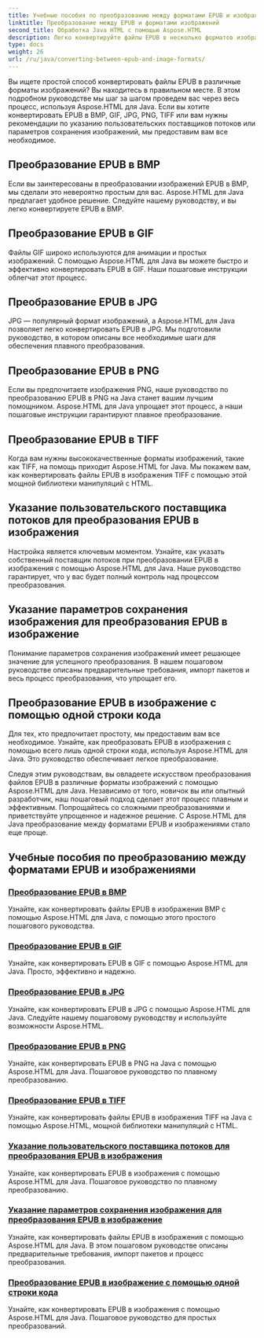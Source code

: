 ```yaml
---
title: Учебные пособия по преобразованию между форматами EPUB и изображениями
linktitle: Преобразование между EPUB и форматами изображений
second_title: Обработка Java HTML с помощью Aspose.HTML
description: Легко конвертируйте файлы EPUB в несколько форматов изображений с помощью Aspose.HTML для Java. Пошаговое руководство по плавному преобразованию.
type: docs
weight: 26
url: /ru/java/converting-between-epub-and-image-formats/
---
```


Вы ищете простой способ конвертировать файлы EPUB в различные форматы изображений? Вы находитесь в правильном месте. В этом подробном руководстве мы шаг за шагом проведем вас через весь процесс, используя Aspose.HTML для Java. Если вы хотите конвертировать EPUB в BMP, GIF, JPG, PNG, TIFF или вам нужны рекомендации по указанию пользовательских поставщиков потоков или параметров сохранения изображений, мы предоставим вам все необходимое.

## Преобразование EPUB в BMP
Если вы заинтересованы в преобразовании изображений EPUB в BMP, мы сделали это невероятно простым для вас. Aspose.HTML для Java предлагает удобное решение. Следуйте нашему руководству, и вы легко конвертируете EPUB в BMP. 

## Преобразование EPUB в GIF
Файлы GIF широко используются для анимации и простых изображений. С помощью Aspose.HTML для Java вы можете быстро и эффективно конвертировать EPUB в GIF. Наши пошаговые инструкции облегчат этот процесс.

## Преобразование EPUB в JPG
JPG — популярный формат изображений, а Aspose.HTML для Java позволяет легко конвертировать EPUB в JPG. Мы подготовили руководство, в котором описаны все необходимые шаги для обеспечения плавного преобразования.

## Преобразование EPUB в PNG
Если вы предпочитаете изображения PNG, наше руководство по преобразованию EPUB в PNG на Java станет вашим лучшим помощником. Aspose.HTML для Java упрощает этот процесс, а наши пошаговые инструкции гарантируют плавное преобразование.

## Преобразование EPUB в TIFF
Когда вам нужны высококачественные форматы изображений, такие как TIFF, на помощь приходит Aspose.HTML for Java. Мы покажем вам, как конвертировать файлы EPUB в изображения TIFF с помощью этой мощной библиотеки манипуляций с HTML.

## Указание пользовательского поставщика потоков для преобразования EPUB в изображения
Настройка является ключевым моментом. Узнайте, как указать собственный поставщик потоков при преобразовании EPUB в изображения с помощью Aspose.HTML для Java. Наше руководство гарантирует, что у вас будет полный контроль над процессом преобразования.

## Указание параметров сохранения изображения для преобразования EPUB в изображение
Понимание параметров сохранения изображений имеет решающее значение для успешного преобразования. В нашем пошаговом руководстве описаны предварительные требования, импорт пакетов и весь процесс преобразования, что упрощает его.

## Преобразование EPUB в изображение с помощью одной строки кода
Для тех, кто предпочитает простоту, мы предоставим вам все необходимое. Узнайте, как преобразовать EPUB в изображения с помощью всего лишь одной строки кода, используя Aspose.HTML для Java. Это руководство обеспечивает легкое преобразование.

Следуя этим руководствам, вы овладеете искусством преобразования файлов EPUB в различные форматы изображений с помощью Aspose.HTML для Java. Независимо от того, новичок вы или опытный разработчик, наш пошаговый подход сделает этот процесс плавным и эффективным. Попрощайтесь со сложными преобразованиями и приветствуйте упрощенное и надежное решение. С Aspose.HTML для Java преобразование между форматами EPUB и изображениями стало еще проще.
## Учебные пособия по преобразованию между форматами EPUB и изображениями
### [Преобразование EPUB в BMP](./convert-epub-to-bmp/)
Узнайте, как конвертировать файлы EPUB в изображения BMP с помощью Aspose.HTML для Java, с помощью этого простого пошагового руководства.
### [Преобразование EPUB в GIF](./convert-epub-to-gif/)
Узнайте, как конвертировать EPUB в GIF с помощью Aspose.HTML для Java. Просто, эффективно и надежно.
### [Преобразование EPUB в JPG](./convert-epub-to-jpg/)
Узнайте, как конвертировать EPUB в JPG с помощью Aspose.HTML для Java. Следуйте нашему пошаговому руководству и используйте возможности Aspose.HTML.
### [Преобразование EPUB в PNG](./convert-epub-to-png/)
Узнайте, как конвертировать EPUB в PNG на Java с помощью Aspose.HTML для Java. Пошаговое руководство по плавному преобразованию.
### [Преобразование EPUB в TIFF](./convert-epub-to-tiff/)
Узнайте, как конвертировать файлы EPUB в изображения TIFF на Java с помощью Aspose.HTML, мощной библиотеки манипуляций с HTML.
### [Указание пользовательского поставщика потоков для преобразования EPUB в изображения](./convert-epub-to-image-specify-custom-stream-provider/)
Узнайте, как конвертировать EPUB в изображения с помощью Aspose.HTML для Java. Пошаговое руководство по плавному преобразованию.
### [Указание параметров сохранения изображения для преобразования EPUB в изображение](./convert-epub-to-image-specify-image-save-options/)
Узнайте, как конвертировать файлы EPUB в изображения с помощью Aspose.HTML для Java. В этом пошаговом руководстве описаны предварительные требования, импорт пакетов и процесс преобразования.
### [Преобразование EPUB в изображение с помощью одной строки кода](./convert-epub-to-image-single-line/)
Узнайте, как конвертировать EPUB в изображения с помощью Aspose.HTML для Java. Пошаговое руководство для простых преобразований.
